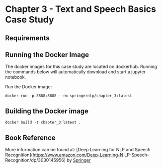 # Chapter 3 - Text and Speech Basics Case Study

## Requirements

## Running the Docker Image
The docker images for this case study are located on dockerhub. Running the commands below will automatically download and start a jupyter notebook.

Run the Docker image:
```
docker run -p 8888:8888 --rm springernlp/chapter_3:latest
```

## Building the Docker image
```
docker build -t chapter_3:latest .
```

## Book Reference
More information can be found at: [Deep Learning for NLP and Speech Recognition](https://www.amazon.com/Deep-Learning-N
LP-Speech-Recognition/dp/3030145956) by [Springer](https://www.springer.com/us/book/9783030145958) 
